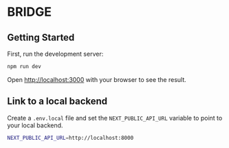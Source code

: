 # BRIDGE

## Getting Started

First, run the development server:

```bash
npm run dev
```

Open [http://localhost:3000](http://localhost:3000) with your browser to see the result.

## Link to a local backend

Create a `.env.local` file and set the `NEXT_PUBLIC_API_URL` variable to point to your local backend.

```bash
NEXT_PUBLIC_API_URL=http://localhost:8000
```
